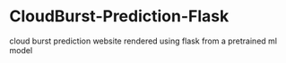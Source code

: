 # CloudBurst-Prediction-Flask
cloud burst prediction website rendered using flask from a pretrained ml model
